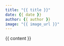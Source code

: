 ```yaml
---
title: "{{ title }}"
date: {{ date }}
author: {{ author }}
image: "{{ image_url }}"
---
```


{{ content }}
